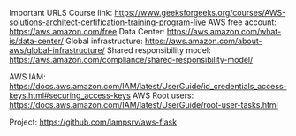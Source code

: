 Important URLS
Course link: https://www.geeksforgeeks.org/courses/AWS-solutions-architect-certification-training-program-live
AWS free account: https://aws.amazon.com/free
Data Center: https://aws.amazon.com/what-is/data-center/
Global infrastructure: https://aws.amazon.com/about-aws/global-infrastructure/
Shared responsibility model: https://aws.amazon.com/compliance/shared-responsibility-model/

AWS IAM: https://docs.aws.amazon.com/IAM/latest/UserGuide/id_credentials_access-keys.html#securing_access-keys
AWS Root users: https://docs.aws.amazon.com/IAM/latest/UserGuide/root-user-tasks.html

Project:
https://github.com/iampsrv/aws-flask
